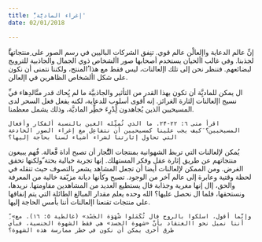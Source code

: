 ```yaml
---
title: 'ِّإغراء الماديَّة'
date: 02/01/2018

---
```


َّإنِّ عالم الدعاية واإلعالْن عالم قوي. تنِفق الشركات الباليين في رسم الصور على ِمنتجاتها لجذبنا. وفي غالب األحيان يستخدم أصحابها صور األشخاص ذوي الجمال والجاذبية للترويج لبضائعهم. فننظر نحن إلى تلك اإلعالنات، ليس فقط مع هذا ُالمنتج، ولكننا نتمنى أن نكون على شكل األشخاص الظاهرين في اإلعالن.

ِّال يمكن للماديَِّة أن تكون بهذا القدر من التأثير والجاذبيَّة ما لم يُِحاك قدر منَّالدِهاء في نسيج اإلعالنات إلثارة الغرائز. إنه أقوى أسلوب للدعاية، لكنه يفعل فعل السحر لدى المسيحيين الذين يُجاهدون لَِدْرِءَ خطَِّر الماديَّة، وذلك يشمل معظمنا.

`اقرأ متى ٦: ۲۲-۲۴. ما الذي تُمثِّله العين بالنسبة ألفكار وأفعال المسيحيين؟ َكيف يجب علينا كمسيحيين أن نتفاعِل مع إغراء الصور الخادعة التي تحاول إثارتنا لشراء أشياء لسنا بحاجة إليها؟`

يُمكن لإلعالنات التي تربط الشهوانية بمنتجات التَُّّجار أن تصبح أداة فََّعالة. فَُهم يبيعون منتجاتهم عن طريق إثارة عقل وفكر المستهلك. إنها تجربة خيالية بحتة ّولكنها تحقق الغرض. ومن الممكن لإلعالنات أيضا أن تجعل المشاهد يشعر بالتصوف حيث تنقله في لحظة وقتية وعابرة إلى عالم آخر من الوجود. تصبح وكأنها ديانة مزيّفة خالية من المعرفة والحق، إال إنها مغرية وجذابة فال يستطيع العديد من المشاهدين مقاومتها. نريدها، ونستحقها، فلما ال نحصل عليها؟ الله وحده يعلم مقدار المبالغ الطائلة التي يتم إنفاقها على منتجات تقنعنا اإلعالنات أننا بأمس الحاجة إليها. 

`ِّ «وإنَّما أقول، اسلكوا بالروح فال تُكَمَلوا شْهَوَة الجَسْد» (غالطية ٥: ١٦). مع أننا نميل نحو االعتقاد بأنَّ «شهوة الجسد» هي فقط الشهوة الجنسية، فبأي طرق أخرى يمكن أن نكون في خطر ممارسة هذه الشهوة؟`